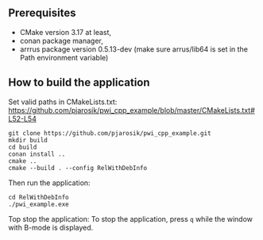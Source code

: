 ## Prerequisites

- CMake version 3.17 at least,
- conan package manager,
- arrrus package version 0.5.13-dev (make sure arrus/lib64 is set in the Path environment variable)

## How to build the application

Set valid paths in CMakeLists.txt: https://github.com/pjarosik/pwi_cpp_example/blob/master/CMakeLists.txt#L52-L54

```
git clone https://github.com/pjarosik/pwi_cpp_example.git
mkdir build
cd build
conan install ..
cmake ..
cmake --build . --config RelWithDebInfo
```
Then run the application:

```
cd RelWithDebInfo
./pwi_example.exe
```

Top stop the application: To stop the application, press `q` while the window with B-mode is displayed.
